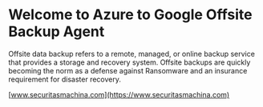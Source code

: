 ﻿# Welcome to Azure to Google Offsite Backup Agent

Offsite data backup refers to a remote, managed, or online backup service that provides a storage and recovery system. Offsite backups are quickly becoming the norm as a defense against Ransomware and an insurance requirement for disaster recovery. 

[www.securitasmachina.com](https://www.securitasmachina.com)